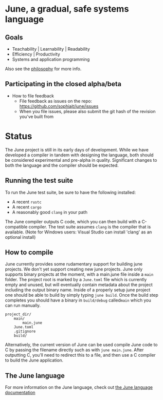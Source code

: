 # June, a gradual, safe systems language

## Goals

- Teachability | Learnability | Readability
- Efficiency | Productivity
- Systems and application programming

Also see the [philosophy](docs/philosophy.md) for more info.

## Participating in the closed alpha/beta

* How to file feedback
    * File feedback as issues on the repo: https://github.com/sophiajt/june/issues
    * When you file issues, please also submit the git hash of the revision you've built from

# Status

The June project is still in its early days of development. While we have developed a compiler in tandem with designing the language, both should be considered experimental and pre-alpha in quality. Significant changes to both the language and the compiler should be expected.

## Running the test suite

To run the June test suite, be sure to have the following installed:

* A recent `rustc`
* A recent `cargo`
* A reasonably good `clang` in your path

The June compiler outputs C code, which you can then build with a C-compatible compiler. The test suite assumes `clang` is the compiler that is available. (Note for Windows users: Visual Studio can install 'clang' as an optional install)

## How to compile

June currently provides some rudamentary support for building june projects. We don't yet support creating new june projects. June only supports binary projects at the moment, with a main.june file inside a `main` folder. The project root is marked by a `June.toml` file which is currently empty and unused, but will eventually contain metadata about the project including the output binary name. Inside of a properly setup june project one should be able to build by simply typing `june build`. Once the build step completes you should have a binary in `build/debug` called`main` which you can run manually.

```
project_dir/
    main/
        main.june
    June.toml
    .gitignore
    build/
```

Alternatively, the current version of June can be used compile June code to C by passing the filename directly such as with `june main.june`. After outputting C, you'll need to redirect this to a file, and then use a C compiler to build the June application.

## The June language

For more information on the June language, check out [the June language documentation](docs/language.md)
